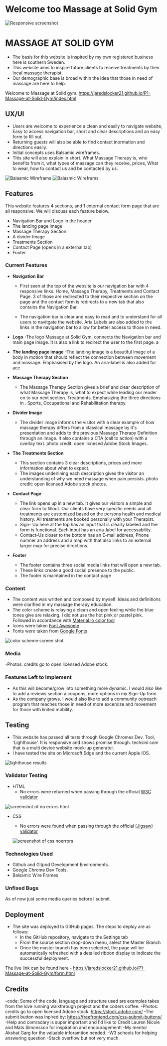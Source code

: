 # Welcome too Massage at Solid Gym

![Responsive screenshot](/assets/images/multi-divice-screenshot.png)

# MASSAGE AT SOLID GYM
- The basis for this website is inspired by my own registered business here is southern Sweden. 
- This website aims to inspire future clients to receive treatments by their local massage therapist.
- Our demographic base is broad within the idea that those in need of massage are here to help.


Welcome to Massage at Solid gym. https://jaredslocker21.github.io/P1-Massage-at-Solid-Gym/index.html

## UX/UI 
 - Users are welcome to experience a clean and easily to navigate website, Easy to access navigation bar, short and clear descriptions and an easy form to fill out.
 - Returning guests will also be able to find contact inormation and directions easily.
 - Initial concepts uses Balsamic wireframes. 
 - This site will also explain in short.  What Massage Therapy is, who benefits from it, what types of massage can they receive, prices, What to wear, how to contact us and be contacted by us.
 

 ![Balasmic Wireframs](/assets/images/baslamic-wire-frame-resize.png) ![Balasmic Wireframs](/assets/images/wireframe2-resized.png)

## Features 
This website features 4 sections, and 1 external contact form page that are all responsive. We will discuss each feature below.
  - Navigation Bar and Logo in the header
  - The landing page image
  - Massage Therapy Section
  - A divider Image
  - Treatments Section 
  - Contact Page (opens in a external tab)
  - Footer

### Current Features

- __Navigation Bar__

  - First seen at the top of the website is our navigation bar with 4 responsive links. Home, Massage Therapy, Treatments and Contact Page. 3 of those are redirected to their respective section on the page and the contact form is redirects to a new tab that also contains the Navigation Bar.
  
  - The navigation bar is clear and easy to read and to understand for all users to navitgate the website. Aria Labels are also added to the links in the navigation bar to allow for better access to those in need.
  
- __Logo__
  -The logo Massage at Solid Gym, connects the Navigation bar and main page image. It is also a link to redirect the user to the first page. a

- __The landing page image__
  -The landing image is a beautiful image of a body in motion that should reflect the connection between movement and massage. Emphasised by the logo. An aria-label is also added for acc
 

- __Massage Therapy Section__
   - The Massage Therapy Section gives a brief and clear description of what Massage Therapy is,  what to expect while leading our reader on to our next section. Treatments.
   Emphasizing the three directions in . Sports, Occupational and Rehabilitation therapy.
   
   
   
- __Divider Image__

  - The divider image informs the visitor with a clear example of how massage therapy differs from a classical massage by it's presentation and adds to the previous Massage Therapy Definition through 
  an image. It also contains a CTA  (call to action) with a overlay text. photo credit: open licnesed Adobe Stock Images.

- __The Treatments Section__ 

   - This section contains 3 clear descriptions, prices and more information about what to expect. 
   - The images underlining each description gives the visitor an understanding of why we need massage when pain persists. 
   photo credit: open licensed Adobe stock photos.


- __Contact Page__
	
	- The link opens up in a new tab. It gives our visitors a simple and clear form to fillout.  Our clients have very specific needs and all treatments are customized based on the persons health and medical history. All treatments are booked
	personally with your Therapist. 
	- Sign- Up here at the top has an input that is clearly labeled and the form is functional. Each input has an aria-label for accessability.
	- Contact-Us closer to the bottom has an E-mail address, Phone numner an address and a map with that also links to an external larger map for precise directions. 

- __Footer__
  
  - The footer contains three social media links that will open a new tab.
  - These links create a good social presence to the public.
  - The footer is maintained in the contact page 

### Content 

- The content was written and composed by myself. Ideas and definitions were clarified in my massage therapy education.
- The color scheme is relaying a clean and open feeling while the blue tones give are relaxing. I did not use the hot pink or pastel pink.
Followed in accordance with [Material.io color tool](https://material.io/) 
- Icons were taken [Font Awesome](https://fontawesome.com/) 
- Fonts were taken from [Google Fonts](https://fonts.google.com/)

![color scheme screen shot](/assets/images/color-scheme-resized%20.png)

### Media

-Photos: credits go to open licensed Adobe stock. 
	
### Features Left to Implement
  - As this will become/grow into something more dynamic. I would also like to add a reviews section a coupons, more options in my Sign-Up form. 
  - As the company grows. I would also like to add a community outreach program that reaches those in need of more excersize and movement for those with linited mobility.
  
## Testing 

  - This website has passed all tests through Google Chromes Dev. Tool, 'Lighthouse'. It is responsive and shows promise through.
  techsini.com that is a multi device website mock-up generator. 
  - I have tested the site on Microsoft Edge and the current Apple IOS.

![lighthouse results](/assets/images/lighthouse%20performance.png)

### Validator Testing 

- HTML
  - No errors were returned when passing through the official [W3C validator](https://validator.w3.org/nu/?doc=https%3A%2F%2Fcode-institute-org.github.io%2Flove-running-2.0%2Findex.html)

![screenshot of no errors html](/assets/images/hTML-validator-resized.png)

- CSS
  - No errors were found when passing through the official [(Jigsaw) validator](https://jigsaw.w3.org/css-validator/validator?uri=https%3A%2F%2Fvalidator.w3.org%2Fnu%2F%3Fdoc%3Dhttps%253A%252F%252Fcode-institute-org.github.io%252Flove-running-2.0%252Findex.html&profile=css3svg&usermedium=all&warning=1&vextwarning=&lang=en#css)

  ![screenshot of css noerrors](/assets/images/css-validator-resized.png)

### Technologies Used
- Github and Gitpod Development Environments. 
- Google Chrome Dev Tools.
- Balsamic Wire Frames

### Unfixed Bugs

As of now just some media queries before I submit.

## Deployment

- The site was deployed to GitHub pages. The steps to deploy are as follows: 
  - In the GitHub repository, navigate to the Settings tab 
  - From the source section drop-down menu, select the Master Branch
  - Once the master branch has been selected, the page will be automatically refreshed with a detailed ribbon display to indicate the successful deployment. 

The live link can be found here - https://jaredslocker21.github.io/P1-Massage-at-Solid-Gym/form.html

## Credits 

-code: Some of the code, language and structure used are examples takes from the love running walkthrough project and the coders coffee.
-Photos: credits go to open licensed Adobe stock. https://stock.adobe.com/
-The submit button was inpired by:   https://freefrontend.com/css-submit-buttons/
-Help and comradary is super important and I'd like to Credit Lauren Nicole and Mats Simonsson for inspiration and encouragement!
-My mentor Akshat Garg for the valuable inforamtion needed.
-W3 schools for helping answering question
-Stack overflow but not very much.